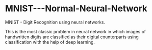 # MNIST---Normal-Neural-Network
MNIST - Digit Recognition using neural networks.

This is the most classic problem in neural network in which images of handwritten digits are classified as their digital counterparts using classification with the help of deep learning.
